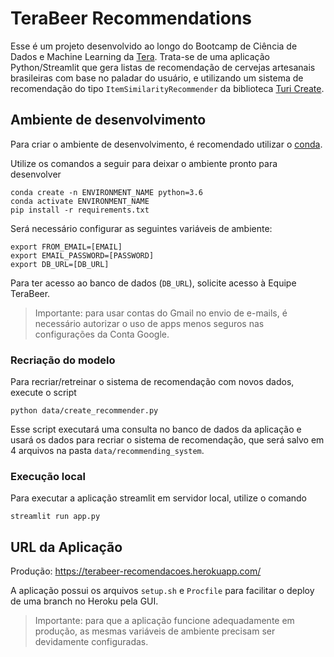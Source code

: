 # TeraBeer Recommendations

Esse é um projeto desenvolvido ao longo do Bootcamp de Ciência de Dados e Machine Learning da [Tera](https://somostera.com/). Trata-se de 
uma aplicação Python/Streamlit que gera listas de recomendação de cervejas artesanais brasileiras com base no paladar do usuário, e utilizando um sistema 
de recomendação do tipo `ItemSimilarityRecommender` da biblioteca [Turi Create](https://apple.github.io/turicreate/docs/api/index.html).

## Ambiente de desenvolvimento

Para criar o ambiente de desenvolvimento, é recomendado utilizar o [conda](https://conda.io/projects/conda/en/latest/user-guide/install/index.html).

Utilize os comandos a seguir para deixar o ambiente pronto para desenvolver

```
conda create -n ENVIRONMENT_NAME python=3.6
conda activate ENVIRONMENT_NAME
pip install -r requirements.txt
```

Será necessário configurar as seguintes variáveis de ambiente:
```
export FROM_EMAIL=[EMAIL]
export EMAIL_PASSWORD=[PASSWORD]
export DB_URL=[DB_URL]
```

Para ter acesso ao banco de dados (`DB_URL`), solicite acesso à Equipe TeraBeer.

> Importante: para usar contas do Gmail no envio de e-mails, é necessário autorizar 
> o uso de apps menos seguros nas configurações da Conta Google.

### Recriação do modelo

Para recriar/retreinar o sistema de recomendação com novos dados, execute o script

```
python data/create_recommender.py
```

Esse script executará uma consulta no banco de dados da aplicação e usará os dados para 
recriar o sistema de recomendação, que será salvo em 4 arquivos na pasta `data/recommending_system`.

### Execução local

Para executar a aplicação streamlit em servidor local, utilize o comando

```
streamlit run app.py
```

## URL da Aplicação

Produção: https://terabeer-recomendacoes.herokuapp.com/

A aplicação possui os arquivos `setup.sh` e `Procfile` para facilitar o deploy de uma branch no Heroku pela GUI.

> Importante: para que a aplicação funcione adequadamente em produção, as mesmas variáveis de ambiente 
> precisam ser devidamente configuradas.
